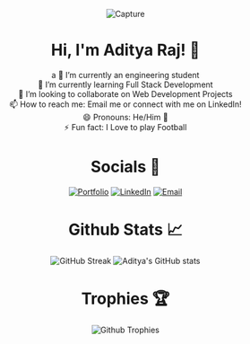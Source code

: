 
<div align='center'>
  
  
![Capture](https://user-images.githubusercontent.com/92306429/214215902-5238ed83-fac2-4602-8af3-d23fb6e66f79.PNG)




# Hi, I'm Aditya Raj! 👋
a
🔭 I’m currently an engineering student<br/>
🌱 I’m currently learning Full Stack Development<br/>
👯 I’m looking to collaborate on Web Development Projects<br/>
📫 How to reach me: Email me or connect with me on LinkedIn!<br/>
😄 Pronouns: He/Him 👨<br/>
⚡ Fun fact: I Love to play Football 

</div>

<div align='center'>

# Socials 📱

[![Portfolio](https://img.shields.io/badge/Portfolio-7079fa?style=flat&logo=About.me&logoColor=white)](https://adityarajsingh.com)  [![LinkedIn](https://img.shields.io/badge/LinkedIn-0077B5?style=flat&logo=linkedin&logoColor=white)](https://www.linkedin.com/in/aditya-raj-singh-268636200//)  [![Email](https://img.shields.io/badge/Gmail-D14836?style=flat&logo=gmail&logoColor=white)](mailto:adityaraj423582@gmail.com)

# Github Stats 📈

![GitHub Streak](https://github-readme-streak-stats.herokuapp.com?user=adityaraj423582&theme=algolia&hide_border=true)
![Aditya's GitHub stats](https://github-readme-stats.vercel.app/api?username=adityaraj423582&show_icons=true&theme=algolia&hide_border=true)

</div>

<div align='center'>

# Trophies 🏆

![Github Trophies](https://github-profile-trophy.vercel.app/?username=adityaraj423582&theme=algolia&no-frame=true&no-bg=false&margin-w=4)

</div>
